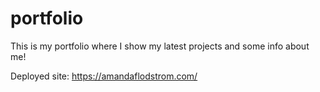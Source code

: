 # portfolio
This is my portfolio where I show my latest projects and some info about me!

Deployed site:
https://amandaflodstrom.com/
